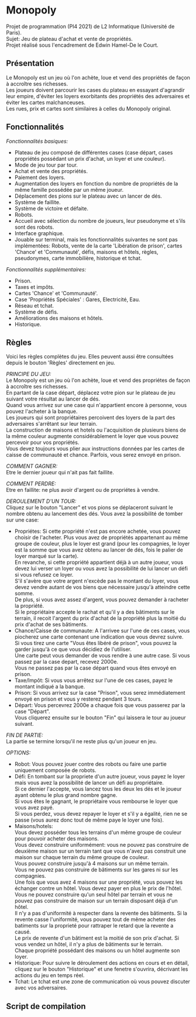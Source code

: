 # Monopoly

Projet de programmation (PI4 2021) de L2 Informatique (Université de Paris).  
Sujet: Jeu de plateau d'achat et vente de propriétés.  
Projet réalisé sous l'encadrement de Edwin Hamel-De le Court.  

## Présentation
Le Monopoly est un jeu où l'on achète, loue et vend des propriétés de façon à accroître ses richesses.  
Les joueurs doivent parcourir les cases du plateau en essayant d'agrandir leur empire, d'éviter les loyers exorbitants des propriétés des adversaires et éviter les cartes malchanceuses.  
Les rues, prix et cartes sont similaires à celles du Monopoly original.
	
## Fonctionnalités
*Fonctionnalités basiques:*
- Plateau de jeu composé de différentes cases (case départ, cases propriétés possédant un prix d'achat, un loyer et une couleur).
- Mode de jeu tour par tour.
- Achat et vente des propriétés.
- Paiement des loyers.
- Augmentation des loyers en fonction du nombre de propriétés de la même famille possédée par un même joueur.
- Déplacement des pions sur le plateau avec un lancer de dés.
- Système de faillite.
- Système de victoire et défaite.
- Robots.
- Accueil avec sélection du nombre de joueurs, leur pseudonyme et s'ils sont des robots.
- Interface graphique.
- Jouable sur terminal, mais les fonctionnalités suivantes ne sont pas implémentées: Robots, vente de la carte 'Libération de prison', cartes 'Chance' et 'Communauté', défis, maisons et hôtels, règles, pseudonymes, carte immobilière, historique et tchat.

*Fonctionnalités supplémentaires:*
- Prison.
- Taxes et impôts.
- Cartes 'Chance' et 'Communauté'.
- Case 'Propriétés Spéciales' : Gares, Electricité, Eau.
- Réseau et tchat.
- Système de défis.
- Améliorations des maisons et hôtels.
- Historique.

## Règles
Voici les règles complètes du jeu. Elles peuvent aussi être consultées depuis le bouton 'Règles' directement en jeu.  

*PRINCIPE DU JEU:*  
Le Monopoly est un jeu où l'on achète, loue et vend des propriétes de façon à accroître ses richesses.  
En partant de la case départ, déplacez votre pion sur le plateau de jeu suivant votre résultat au lancer de dés.  
Quand vous arrivez sur une case qui n'appartient encore à personne, vous pouvez l'acheter à la banque.  
Les joueurs qui sont propriétaires percoivent des loyers de la part des adversaires s'arrêtant sur leur terrain.  
La construction de maisons et hotels ou l'acquisition de plusieurs biens de la même couleur augmente considérablement le loyer que vous pouvez percevoir pour vos propriétés.  
Vous devez toujours vous plier aux instructions données par les cartes de caisse de communauté et chance. Parfois, vous serez envoyé en prison.  
	
*COMMENT GAGNER:*  
Etre le dernier joueur qui n'ait pas fait faillite.  

*COMMENT PERDRE:*  
Etre en faillite: ne plus avoir d'argent ou de propriétes à vendre.  
	
*DEROULEMENT D'UN TOUR:*  
Cliquez sur le bouton "Lancer" et vos pions se déplaceront suivant le nombre obtenu au lancement des dés. Vous avez la possibilité de tomber sur une case:  
- Propriétes: Si cette propriété n'est pas encore achetée, vous pouvez choisir de l'acheter. Plus vous avez de propriétés appartenant au même groupe de couleur, plus le loyer est grand (pour les compagnies, le loyer est la somme que vous avez obtenu au lancer de dés, fois le palier de loyer marqué sur la carte).   
        En revanche, si cette propriété appartient déjà à un autre joueur, vous devez lui verser un loyer ou vous avez la possibilité de lui lancer un défi si vous refusez ce loyer.  
		S'il s'avère que votre argent n'excède pas le montant du loyer, vous devez vendre autant de vos biens que nécessaire jusqu'à atteindre cette somme.  
		De plus, si vous avez assez d'argent, vous pouvez demander à racheter la propriété.  
		Si le propriétaire accepte le rachat et qu'il y a des bâtiments sur le terrain, il recoit l'argent du prix d'achat de la propriété plus la moitié du prix d'achat de ses bâtiments.  
- Chance/Caisse de communaute: A l'arrivee sur l'une de ces cases, vous piocherez une carte contenant une indication que vous devrez suivre.  
		Si vous tirez une carte "Vous êtes libéré de prison", vous pouvez la garder jusqu'à ce que vous décidiez de l'utiliser.  
		Une carte peut vous demander de vous rendre à une autre case. Si vous passez par la case depart, recevez 2000e.  
		Vous ne passez pas par la case départ quand vous êtes envoyé en prison.  
- Taxe/Impôt: Si vous vous arrêtez sur l'une de ces cases, payez le montant indiqué a la banque.  
- Prison: Si vous arrivez sur la case "Prison", vous serez immédiatement envoyé en prison et vous y resterez pendant 3 tours.  
- Départ: Vous percevrez 2000e a chaque fois que vous passerez par la case "Départ".  
Vous cliquerez ensuite sur le bouton "Fin" qui laissera le tour au joueur suivant.  

*FIN DE PARTIE:*  
La partie se termine lorsqu'il ne reste plus qu'un joueur en jeu.  
	
*OPTIONS:*  
- Robot: Vous pouvez jouer contre des robots ou faire une partie uniquement composée de robots.  
- Défi: En tombant sur la propriete d'un autre joueur, vous payez le loyer mais vous avez la possibilité de lancer un défi au propriétaire.   
	Si ce dernier l'accepte, vous lancez tous les deux les dés et le joueur ayant obtenu le plus grand nombre gagne.  
	Si vous êtes le gagnant, le propriétaire vous rembourse le loyer que vous avez payé.  
	Si vous perdez, vous devez repayer le loyer et s'il y a égalité, rien ne se passe (vous aurez donc tout de même paye le loyer une fois).  
- Maisons/hotels:  
    Vous devez posséder tous les terrains d'un même groupe de couleur pour pouvoir acheter des maisons.  
	Vous devez construire uniformément: vous ne pouvez pas construire de deuxième maison sur un terrain tant que vous n'avez pas construit une maison sur chaque terrain du même groupe de couleur.  
    Vous pouvez construire jusqu'à 4 maisons sur un même terrain.  
	Vous ne pouvez pas construire de bâtiments sur les gares ni sur les compagnies.  
    Une fois que vous avez 4 maisons sur une propriété, vous pouvez les échanger contre un hôtel. Vous devez payer en plus le prix de l'hôtel.  
    Vous ne pouvez construire qu'un seul hôtel par terrain et vous ne pouvez pas construire de maison sur un terrain disposant déjà d'un hôtel.  
	Il n'y a pas d'uniformité à respecter dans la revente des bâtiments. Si la revente casse l'uniformité, vous pouvez tout de même acheter des batiments sur la proprieté pour rattraper le retard que la revente a causé.  
    Le prix de revente d'un bâtiment est la moitié de son prix d'achat. Si vous vendez un hôtel, il n'y a plus de bâtiments sur le terrain.  
    Chaque propriété possédant des maisons ou un hôtel augmente son loyer.  
- Historique: Pour suivre le déroulement des actions en cours et en détail, cliquez sur le bouton "Historique" et une fenetre s'ouvrira, décrivant les actions du jeu en temps réel.  
- Tchat: Le tchat est une zone de communication où vous pouvez discuter avec vos adversaires.  


## Script de compilation